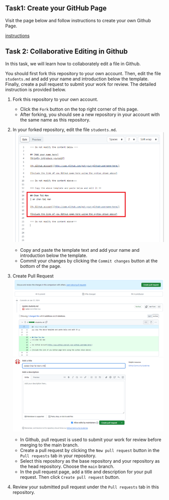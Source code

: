 ## Task1: Create your GitHub Page
Visit the page below and follow instructions to create your own Github Page.

[instructions](https://polyurichard.github.io/lectures/Labs/Github-Page.html)

## Task 2: Collaborative Editing in Github
In this task, we will learn how to collaborately edit a file in Github. 

You should first fork this repository to your own account. Then, edit the file `students.md` and add your name and introduction below the template. Finally, create a pull request to submit your work for review. The detailed instruction is provided below.

1. Fork this repository to your own account. 
    - Click  the `Fork` button on the top right corner of this page. 
    - After forking, you should see a new repository in your account with the same name as this repository.
2. In your forked repository, edit the file `students.md`. 
    ![Alt text](image.png)
    - Copy and paste the template text and add your name and introduction below the template. 
    - Commit your changes by clicking the `Commit changes` button at the bottom of the page. 
3. Create Pull Request
   ![Alt text](image-1.png)   
   ![Alt text](image-2.png)

    - In Github, pull request is used to submit your work for review before merging to the main branch. 
    -  Create a pull request by clicking the `New pull request` button in the `Pull requests` tab in your repository. 
    - Select this repository as the base repository and your repository as the head repository. Choose the `main` branch. 
    - In the pull request page, add a title and description for your pull request. Then click `Create pull request` button.
  
4. Review your submitted pull request under the `Pull requests` tab in this repository. 





